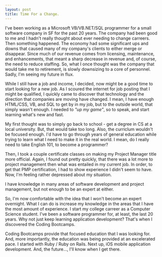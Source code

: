 ```yaml
---
layout: post
title: Time For a Change.
---
```


I've been working as a Microsoft VB/VB.NET/SQL programmer for a small software company in SF for the past 20 years.  The company had been good to me and I hadn't really thought about ever needing to change carreers.  Then something happened.  The economy had some significant ups and downs that caused many of my company's clients to either merge or disappear.  Since much of our revenue comes from licensing, maintenance, and enhancements, that meant a sharp decrease in revenue and, of course, the need to reduce staffing.  So, what I once thought was the company that would take me to retirement, is slowly downsizing to a core of personnel.  Sadly, I'm seeing my future in flux.

While I still have a job and income, I decided, now might be a good time to start looking for a new job.  As I scoured the internet for job posting that I might be qualified, I quickly came to discover that technology and the direction that companies are moving have changed.  I mean, I have enough HTML/CSS, VB, and SQL to get by in my job, but to the outside world, that simply wasn't enough.  I needed to *"up my game"*, so to speak, and start learning what's new and fast.

My first thought was to simply go back to school - get a degree in CS at a local university.  But, that would take too long.  Also, the curriclum wouldn't be focused enough.  I'd have to go through years of general education while trying to learn what I need to make it in the real world.  I mean, do I really need to take English 101, to become a programmer?

Then, I took a couple certificate classes on making my Project Manager title more official.  Again, I found out pretty quickly, that there was a lot more to project management then what was entailed in my current job.  In order, to get that PMP certification, I had to show experience I didn't seem to have.  Now, I'm feeling rather depressed about my situation.

I have knowledge in many areas of software development and project management, but not enough to be an expert at either.

So, I'm now comfortable with the idea that I won't become an expert overnight.  What I can do is increase my knowledge in the areas that I have the most amount of experience.  I start my college carreer as a Computer Science student.  I've been a software programmer for, at least, the last 20 years.  Why not just keep learning application development?  That's when I discovered the Coding Bootcamps.

Coding Bootcamps provide that focused education that I was looking for.  And, more importantly, the education was being provided at an excelerated pace.  I started with Ruby / Ruby on Rails.  Next up, iOS mobile application development.  And, the future..., I'll know when I get there.

